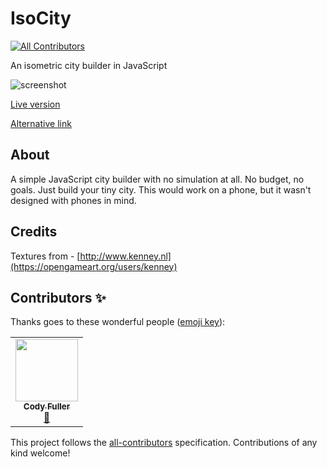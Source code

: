 # IsoCity
<!-- ALL-CONTRIBUTORS-BADGE:START - Do not remove or modify this section -->
[![All Contributors](https://img.shields.io/badge/all_contributors-1-orange.svg?style=flat-square)](#contributors-)
<!-- ALL-CONTRIBUTORS-BADGE:END -->

An isometric city builder in JavaScript

![screenshot](screenshot.png)

[Live version](https://victorribeiro.com/isocity)

[Alternative link](https://victorqribeiro.github.io/isocity/)

## About

A simple JavaScript city builder with no simulation at all. No budget, no goals. Just build your tiny city. This would work on a phone, but it wasn't designed with phones in mind.

## Credits

Textures from - [http://www.kenney.nl](https://opengameart.org/users/kenney)

## Contributors ✨

Thanks goes to these wonderful people ([emoji key](https://allcontributors.org/docs/en/emoji-key)):

<!-- ALL-CONTRIBUTORS-LIST:START - Do not remove or modify this section -->
<!-- prettier-ignore-start -->
<!-- markdownlint-disable -->
<table>
  <tr>
    <td align="center"><a href="https://github.com/cdfuller"><img src="https://avatars0.githubusercontent.com/u/2310581?v=4" width="100px;" alt=""/><br /><sub><b>Cody Fuller</b></sub></a><br /><a href="#design-cdfuller" title="Design">🎨</a></td>
  </tr>
</table>

<!-- markdownlint-enable -->
<!-- prettier-ignore-end -->
<!-- ALL-CONTRIBUTORS-LIST:END -->

This project follows the [all-contributors](https://github.com/all-contributors/all-contributors) specification. Contributions of any kind welcome!